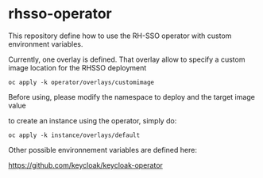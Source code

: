 # rhsso-operator

This repository define how to use the RH-SSO operator with custom environment variables. 

Currently, one overlay is defined.  That overlay allow to specify a custom image location for the RHSSO deployment

``` oc apply -k operator/overlays/customimage ```

Before using, please modify the namespace to deploy and the target image value

to create an instance using the operator, simply do:

``` oc apply -k instance/overlays/default ```

Other possible environnement variables are defined here:

https://github.com/keycloak/keycloak-operator


